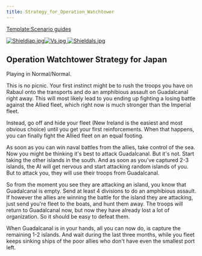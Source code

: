 ```yaml
---
title: Strategy_for_Operation_Watchtower
---
```

 [Template:Scenario guides](/wiki/index.php?title=Template:Scenario_guides&action=edit&redlink=1 "Template:Scenario guides (page does not exist)")

 [![Shieldjap.jpg](/images/c/cd/Shieldjap.jpg)](/wiki/File:Shieldjap.jpg)[![Vs.jpg](/images/9/93/Vs.jpg) ](/wiki/File:Vs.jpg)[![Shieldals.jpg](/images/5/57/Shieldals.jpg)](/wiki/File:Shieldals.jpg)

Operation Watchtower Strategy for Japan
---------------------------------------

Playing in Normal/Normal.

This is no picnic. Your first instinct might be to rush the troops you have on Rabaul onto the transports and do an amphibious assault on Guadalcanal right away. This will most likely lead to you ending up fighting a losing battle against the Allied fleet, which right now is much stronger than the Imperial fleet.

Instead, go off and hide your fleet (New Ireland is the easiest and most obvious choice) until you get your first reinforcements. When that happens, you can finally fight the Allied fleet on an equal footing.

As soon as you can win naval battles from the allies, take control of the sea. Now you might be thinking it's best to attack Guadalcanal. But it's not. Start taking the other islands in the south. And as soon as you've captured 2-3 islands, the AI will get nervous and start attacking random islands of you. But to attack you, they will use their troops from Guadalcanal.

So from the moment you see they are attacking an island, you know that Guadalcanal is empty. Send at least 4 divisions to do an amphibious assault. If however the allies are winning the battle for the island they are attacking, just send you're fleet to the boats, and hunt them away. The troops will return to Guadalcanal now, but now they have already lost a lot of organization. So it should be easy to defeat them.

When Guadalcanal is in your hands, all you can now do, is capture the remaining 1-2 islands. And wait during the last three months, while you fleet keeps sinking ships of the poor allies who don't have even the smallest port left.